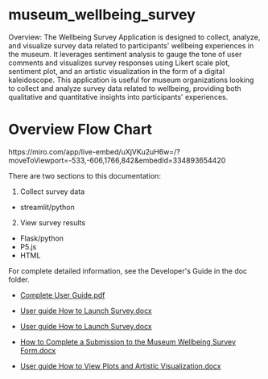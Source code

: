 # museum_wellbeing_survey
Overview: The Wellbeing Survey Application is designed to collect, analyze, and visualize survey data related to participants' wellbeing experiences in the museum. It leverages sentiment analysis to gauge the tone of user comments and visualizes survey responses using Likert scale plot, sentiment plot, and an artistic visualization in the form of a digital kaleidoscope. This application is useful for museum organizations looking to collect and analyze survey data related to wellbeing, providing both qualitative and quantitative insights into participants' experiences.

<h1>Overview Flow Chart</h1>
https://miro.com/app/live-embed/uXjVKu2uH6w=/?moveToViewport=-533,-606,1766,842&embedId=334893654420

There are two sections to this documentation:</p>

1) Collect survey data
  - streamlit/python

2) View survey results
  - Flask/python
  - P5.js
  - HTML


 For complete detailed information, see the Developer's Guide in the doc folder.
 
- [Complete User Guide.pdf](https://github.com/user-attachments/files/16416984/User.Guide.pdf)

- [User guide How to Launch Survey.docx](https://github.com/user-attachments/files/16417042/User.guide.How.to.Launch.Survey.docx)

- [User guide How to Launch Survey.docx](https://github.com/user-attachments/files/16417072/User.guide.How.to.Launch.Survey.docx)

- [How to Complete a Submission to the Museum Wellbeing Survey Form.docx](https://github.com/user-attachments/files/16417043/How.to.Complete.a.Submission.to.the.Museum.Wellbeing.Survey.Form.docx)

- [User guide How to View Plots and Artistic Visualization.docx](https://github.com/user-attachments/files/16417040/User.guide.How.to.View.Plots.and.Artistic.Visualization.docx)
